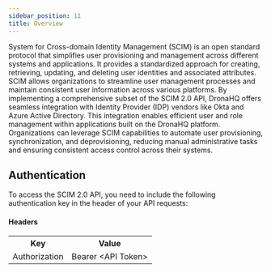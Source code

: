 ```yaml
---
sidebar_position: 11
title: Overview
---
```


System for Cross-domain Identity Management (SCIM) is an open standard protocol that simplifies user provisioning and management across different systems and applications. It provides a standardized approach for creating, retrieving, updating, and deleting user identities and associated attributes. SCIM allows organizations to streamline user management processes and maintain consistent user information across various platforms. By implementing a comprehensive subset of the SCIM 2.0 API, DronaHQ offers seamless integration with Identity Provider (IDP) vendors like Okta and Azure Active Directory. This integration enables efficient user and role management within applications built on the DronaHQ platform. Organizations can leverage SCIM capabilities to automate user provisioning, synchronization, and deprovisioning, reducing manual administrative tasks and ensuring consistent access control across their systems.

## Authentication

To access the SCIM 2.0 API, you need to include the following authentication key in the header of your API requests:

#### Headers
<table>
    <tr>
        <th>Key</th>
        <th>Value</th>
    </tr>
    <tr>
        <td>Authorization</td>
        <td>Bearer &lt;API Token&gt;</td>
    </tr>
</table>
